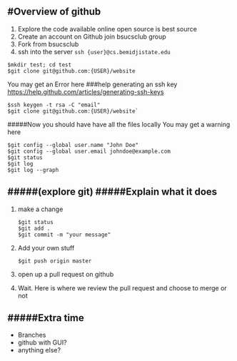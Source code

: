 #Overview of github
---
1. Explore the code available online open source is best source
2. Create an account on Github join bsucsclub group
3. Fork from bsucsclub
4. ssh into the server `ssh {user}@cs.bemidjistate.edu`

  ```
  $mkdir test; cd test
  $git clone git@github.com:{USER}/website
  ```

You may get an Error here
###help generating an ssh key
https://help.github.com/articles/generating-ssh-keys  

```
$ssh keygen -t rsa -C "email"  
$git clone git@github.com:{USER}/website`  
```

#####Now you should have have all the files locally
You may get a warning here

```
$git config --global user.name "John Doe"
$git config --global user.email johndoe@example.com
$git status
$git log
$git log --graph
```
    
#####(explore git)
#####Explain what it does
---
1. make a change

    ```
    $git status
    $git add .
    $git commit -m "your message"
    ```

2. Add your own stuff

    ```
    $git push origin master
    ```
    
3. open up a pull request on github
4. Wait. Here is where we review the pull request and choose to merge or not

#####Extra time
---
- Branches
- github with GUI?
- anything else?
